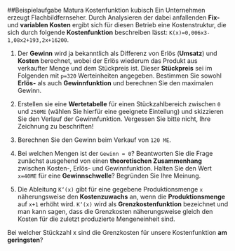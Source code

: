 ##Beispielaufgabe Matura Kostenfunktion kubisch
Ein Unternehmen erzeugt Flachbildfernseher. Durch Analysieren der dabei anfallenden **Fix-** und **variablen Kosten** ergibt sich für diesen Betrieb eine Kostenstruktur, die sich durch folgende **Kostenfunktion** beschreiben lässt: `K(x)=0,006x3-1,08x2+193,2x+16200`. 

1. Der **Gewinn** wird ja bekanntlich als Differenz von Erlös (**Umsatz**) und **Kosten** berechnet, wobei der Erlös wiederum das Produkt aus verkaufter Menge und dem Stückpreis ist. Dieser **Stückpreis** sei im Folgenden mit `p=320` Werteinheiten angegeben. 
Bestimmen Sie sowohl **Erlös-** als auch **Gewinnfunktion** und berechnen Sie den maximalen Gewinn.
2. Erstellen sie eine **Wertetabelle** für einen Stückzahlbereich zwischen `0` und `250ME` (wählen Sie hierfür eine geeignete Einteilung) und skizzieren Sie den Verlauf der Gewinnfunktion. Vergessen Sie bitte nicht, Ihre Zeichnung zu beschriften!

3. Berechnen Sie den Gewinn beim Verkauf von `120 ME`.

4. Bei welchen Mengen ist der `Gewinn = 0`? Beantworten Sie die Frage zunächst ausgehend von einen **theoretischen Zusammenhang** zwischen Kosten-, Erlös- und Gewinnfunktion.
Halten Sie den Wert `x=40ME` für eine **Gewinnschwelle**? Begründen Sie Ihre Meinung.

5. Die Ableitung `K‘(x)` gibt für eine gegebene Produktionsmenge `x` näherungsweise den **Kostenzuwachs** an, wenn die **Produktionsmenge** auf `x+1` erhöht wird. `K‘(x)` wird als **Grenzkostenfunktion** bezeichnet und man kann sagen, dass die Grenzkosten näherungsweise gleich den Kosten für die zuletzt produzierte Mengeneinheit sind.

Bei welcher Stückzahl x sind die Grenzkosten für unsere Kostenfunktion **am geringsten**?
